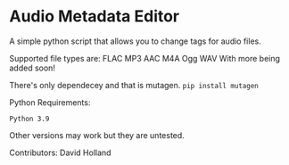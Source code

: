 # **Audio Metadata Editor**


A simple python script that allows you to change tags for audio files. 

Supported file types are:
    FLAC
    MP3
    AAC
    M4A
    Ogg
    WAV
With more being added soon!

There's only dependecey and that is mutagen.
    ``pip install mutagen``

Python Requirements:

   `Python 3.9`

Other versions may work but they are untested.

Contributors:
David Holland

